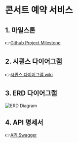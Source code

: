 # 콘서트 예약 서비스


## 1. 마일스톤 

👉[Github Project Milestone](https://github.com/users/loveAlakazam/projects/9/views/8)


## 2. 시퀀스 다이어그램

👉[시퀀스 다이어그램 wiki](https://github.com/loveAlakazam/hh-08-concert/wiki/03_%EC%8B%9C%ED%80%80%EC%8A%A4%EB%8B%A4%EC%9D%B4%EC%96%B4%EA%B7%B8%EB%9E%A8)

## 3. ERD 다이어그램

![ERD Diagram](https://github.com/loveAlakazam/hh-08-concert/wiki/images/erd-ver-1.png)

## 4. API 명세서

👉[API Swagger]()

